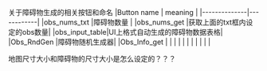 
关于障碍物生成的相关按钮和命名
|Button name   | meaning    |
|--------------|------------|
|obs_nums_txt  |障碍物数量    |
|obs_nums_get  |获取上面的txt框内设定的obs数量|
|obs_input_table|UI上格式自动生成的障碍物数据表格|
|Obs_RndGen   |障碍物随机生成器|
|Obs_Info_get |            |
|              |            |
|              |            |
|              |            |

地图尺寸大小和障碍物的尺寸大小是怎么设定的？？？